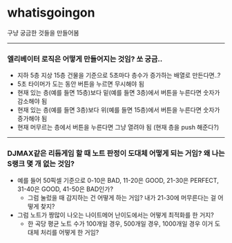 # whatisgoingon
구냥 궁금한 것들을 만들어봄

- - - 

### 엘리베이터 로직은 어떻게 만들어지는 것임? 쏘 궁금..
  - 지하 5층 지상 15층 건물을 기준으로 5초마다 층수가 증가하는 배열로 만든다면..?
  - 5초 타이머가 도는 동안 버튼을 누르면 무시해야 됨
  - 현재 있는 층(예를 들면 15층)보다 밑(예를 들면 3층)에서 버튼을 누른다면 숫자가 감소해야 됨
  - 현재 있는 층(예를 들면 3층)보다 위(예를 들면 15층)에서 버튼을 누른다면 숫자가 증가해야 됨
  - 현재 머무르는 층에서 버튼을 누른다면 그냥 열려야 됨 (현재 층을 push 해준다?)

- - -

### DJMAX같은 리듬게임 할 때 노트 판정이 도대체 어떻게 되는 거임? 왜 나는 S랭크 몇 개 없는 것임?
  - 예를 들어 50픽셀 기준으로 0-10은 BAD, 11-20은 GOOD, 21-30은 PERFECT, 31-40은 GOOD, 41-50은 BAD인가?
    - 그럼 눌렀을 때 감지하는 건 어떻게 하는 거임? 내가 21-30에 머무른다는 걸 어떻게 찾지?
  - 그럼 노트가 짱많이 나오는 나이트메어 난이도에서는 어떻게 최적화를 한 거지?
    - 한 곡당 평균 노트 수가 100개일 경우, 500개일 경우, 1000개일 경우 이거 도대체 처리를 어떻게 한 거임?
